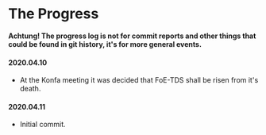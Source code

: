 # The Progress #

**Achtung! The progress log is not for commit reports and other things that could be found in git history, it's for more general events.**  

#### 2020.04.10 ####
+ At the Konfa meeting it was decided that FoE-TDS shall be risen from it's death.  

#### 2020.04.11 ####
+ Initial commit.  
